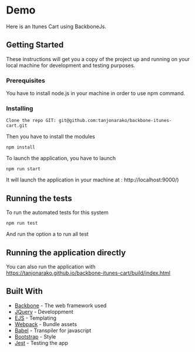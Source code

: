 # Demo

Here is an Itunes Cart using BackboneJs.

## Getting Started

These instructions will get you a copy of the project up and running on your local machine for development and testing purposes. 

### Prerequisites

You have to install node.js in your machine in order to use npm command.

### Installing

```
Clone the repo GIT: git@github.com:tanjonarako/backbone-itunes-cart.git
```

Then you have to install the modules

```
npm install
```
To launch the application, you have to launch

```
npm run start
```
It will launch the application in your machine at : http://localhost:9000/)

## Running the tests

To run the automated tests for this system

```
npm run test
```
And run the option a to run all test

## Running the application directly

You can also run the application with https://tanjonarako.github.io/backbone-itunes-cart/build/index.html

## Built With

* [Backbone](http://backbonejs.org/) - The web framework used
* [JQuery](https://jquery.com/) - Developpment
* [EJS](http://ejs.co/) - Templating
* [Webpack](https://webpack.js.org/) - Bundle assets
* [Babel](https://babeljs.io/) - Transpiler for javascript
* [Bootstrap](https://getbootstrap.com/) - Style
* [Jest](https://facebook.github.io/jest/) - Testing the app
